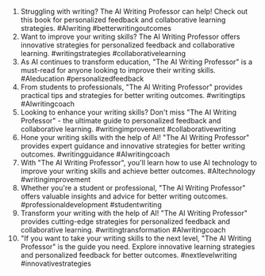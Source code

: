 1. Struggling with writing? The AI Writing Professor can help! Check out this book for personalized feedback and collaborative learning strategies. #AIwriting #betterwritingoutcomes
2. Want to improve your writing skills? The AI Writing Professor offers innovative strategies for personalized feedback and collaborative learning. #writingstrategies #collaborativelearning
3. As AI continues to transform education, "The AI Writing Professor" is a must-read for anyone looking to improve their writing skills. #AIeducation #personalizedfeedback
4. From students to professionals, "The AI Writing Professor" provides practical tips and strategies for better writing outcomes. #writingtips #AIwritingcoach
5. Looking to enhance your writing skills? Don't miss "The AI Writing Professor" - the ultimate guide to personalized feedback and collaborative learning. #writingimprovement #collaborativewriting
6. Hone your writing skills with the help of AI! "The AI Writing Professor" provides expert guidance and innovative strategies for better writing outcomes. #writingguidance #AIwritingcoach
7. With "The AI Writing Professor", you'll learn how to use AI technology to improve your writing skills and achieve better outcomes. #AItechnology #writingimprovement
8. Whether you're a student or professional, "The AI Writing Professor" offers valuable insights and advice for better writing outcomes. #professionaldevelopment #studentwriting
9. Transform your writing with the help of AI! "The AI Writing Professor" provides cutting-edge strategies for personalized feedback and collaborative learning. #writingtransformation #AIwritingcoach
10. "If you want to take your writing skills to the next level, "The AI Writing Professor" is the guide you need. Explore innovative learning strategies and personalized feedback for better outcomes. #nextlevelwriting #innovativestrategies
